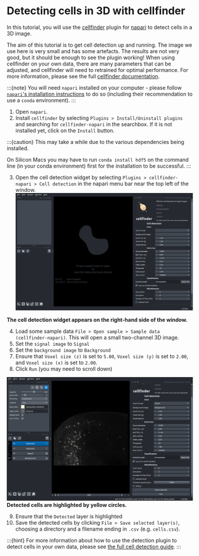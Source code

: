 # Detecting cells in 3D with cellfinder


In this tutorial, you will use the [cellfinder](../documentation/cellfinder/index) plugin for [napari](https://napari.org) to detect cells in a 3D image. 

The aim of this tutorial is to get cell detection up and running. The image we use here is very small and has some 
artefacts. The results are not very good, but it should be enough to see the plugin working! When using cellfinder on 
your own data, there are many parameters that can be 
adjusted, and cellfinder will need to retrained for optimal performance. For more information, please see the full 
[cellfinder documentation](../documentation/cellfinder/index).

:::{note}
You will need `napari` installed on your computer - please follow 
[`napari`'s installation instructions](https://napari.org/stable/tutorials/fundamentals/installation.html) to do so 
(including their recommendation to use a `conda` environment).
:::

1. Open `napari`.
2. Install `cellfinder` by selecting `Plugins > Install/Uninstall plugins` and searching for `cellfinder-napari` in the searchbox. If it is not installed yet, click on the `Install` button.

:::{caution}
This may take a while due to the various dependencies being installed.

On Silicon Macs you may have to run `conda install hdf5` on the command line (in your conda environment) first for the installation to be successful.
:::

3. Open the cell detection widget by selecting `Plugins > cellfinder-napari > Cell detection` in the napari menu bar near the top left of the window.
   ![cellfinder detection widget](./images/cellfinder-napari/cellfinder-napari-detection.png)

**The cell detection widget appears on the right-hand side of the window.**

4. Load some sample data `File > Open sample > Sample data (cellfinder-napari)`. This will open a small two-channel 3D image.
5. Set the `signal image` to `Signal`
6. Set the `background image` to `Background`
7. Ensure that `Voxel size (z)` is set to `5.00`, `Voxel size (y)` is set to `2.00`, and `Voxel size (x)` is set to `2.00`.
8. Click `Run` (you may need to scroll down)

![Detected cells](./images/cellfinder-napari/cellfinder-napari-detected-cells.png)
**Detected cells are highlighted by yellow circles.**

9. Ensure that the `Detected` layer is highlighted
8. Save the detected cells by clicking `File > Save selected layer(s)`, choosing a directory and a filename ending 
in `.csv` (e.g. `cells.csv`).

:::{hint}
For more information about how to use the detection plugin to detect cells in your own data, please see 
[the full cell detection guide](../documentation/cellfinder/user-guide/napari-plugin/cell-detection).
:::
